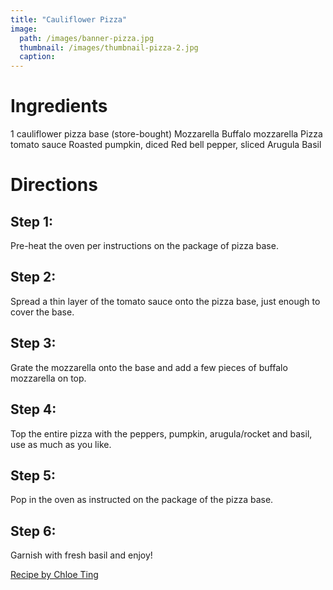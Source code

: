 ```yaml
---
title: "Cauliflower Pizza"
image:
  path: /images/banner-pizza.jpg
  thumbnail: /images/thumbnail-pizza-2.jpg
  caption: 
---
```

# Ingredients
1 cauliflower pizza base (store-bought)
Mozzarella
Buffalo mozzarella
Pizza tomato sauce
Roasted pumpkin, diced
Red bell pepper, sliced
Arugula
Basil

# Directions
## Step 1:
Pre-heat the oven per instructions on the package of pizza base.
## Step 2: 
Spread a thin layer of the tomato sauce onto the pizza base, just enough to cover the base.
## Step 3:
Grate the mozzarella onto the base and add a few pieces of buffalo mozzarella on top.
## Step 4:
Top the entire pizza with the peppers, pumpkin, arugula/rocket and basil, use as much as you like.
## Step 5:
Pop in the oven as instructed on the package of the pizza base.
## Step 6: 
Garnish with fresh basil and enjoy!

[Recipe by Chloe Ting](https://www.chloeting.com/recipes/cauliflower-pizza.html)
